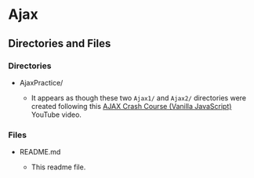 # Ajax

## Directories and Files

### Directories

- AjaxPractice/

  - It appears as though these two `Ajax1/` and `Ajax2/` directories were created following this [AJAX Crash Course (Vanilla JavaScript)](https://www.youtube.com/watch?v=82hnvUYY6QA) YouTube video.

### Files

- README.md

  - This readme file.
